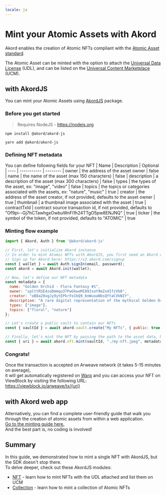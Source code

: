 ```yaml
---
locale: ja
---
```

# Mint your Atomic Assets with Akord

Akord enables the creation of Atomic NFTs compliant with the [Atomic Asset standard](https://atomic-assets.arweave.dev/).

The Atomic Asset can be minted with the option to attach the [Universal Data License](https://arwiki.wiki/#/en/Universal-Data-License-How-to-use-it) (UDL), and can be listed on the [Universal Content Marketplace](https://docs.akord.com/nfts/minting-atomic-nfts/universal-content-marketplace) (UCM).

## with AkordJS

You can mint your Atomic Assets using [AkordJS](https://github.com/Akord-com/akord-js) package.

### Before you get started

> Requires NodeJS - https://nodejs.org

<CodeGroup>
  <CodeGroupItem title="NPM">

```console
npm install @akord/akord-js
```

  </CodeGroupItem>
  <CodeGroupItem title="YARN">

```console
yarn add @akord/akord-js
```

  </CodeGroupItem>
</CodeGroup>

### Defining NFT metadata
You can define following fields for your NFT
| Name | Description | Optional
| ---- | ----------- | --------
| owner | the address of the asset owner | false
| name | the name of the asset (max 150 characters) | false
| description | a description of the asset (max 300 characters) | false
| types | the types of the asset, ex: "image", "video" | false
| topics | the topics or categories associated with the assets, ex: "nature", "music" | true
| creator | the address of the asset creator, if not provided, defaults to the asset owner | true
| thumbnail | a thumbnail image associated with the asset | true
| contractTxId | contract source transaction id, if not provided, defaults to "Of9pi--Gj7hCTawhgxOwbuWnFI1h24TTgO5pw8ENJNQ" | true
| ticker | the symbol of the token, if not provided, defaults to "ATOMIC" | true


### Minting flow example

```js
import { Akord, Auth } from '@akord/akord-js'

// First, let's initialize Akord instance
// In order to mint Atomic NFTs with AkordJS, you first need an Akord account. 
// Sign up for Akord here: https://v2.akord.com/signup
const { wallet } = await Auth.signIn(email, password);
const akord = await Akord.init(wallet);

// Now, let's define our NFT metadata
const metadata = {
  name: "Golden Orchid - Flora Fantasy #1",
  owner: "zpCttRSE4zoDmmqu37PwGkwoMI89JsoY9mZx4IfzVb8",
  creator: "oB8a20xgJy9ytEPkrFeIkQ9_6nWuoaNbsQYtaCVkNIY",
  description: "A rare digital representation of the mythical Golden Orchid",
  types: ["image"],
  topics: ["floral", "nature"]
};

// Let's create a public vault to contain our NFTs
const { vaultId } = await akord.vault.create("My NFTs", { public: true });

// Finally, let's mint the NFT by passing the path to the asset data, NFT metadata
const { uri } = await akord.nft.mint(vaultId, "./my-nft.jpeg", metadata);
```

### Congrats!

Once the transaction is accepted on Arweave network (it takes 5-15 minutes on average), \
it will get automatically registered on [Warp](https://sonar.warp.cc/) and you can access your NFT on ViewBlock by visiting the following URL:
https://viewblock.io/arweave/tx/{uri}

## with Akord web app

Alternatively, you can find a complete user-friendly guide that walk you through the creation of atomic assets from within a web application. \
[Go to the minting guide here.](https://docs.akord.com/nfts/minting-atomic-nfts) \
And the best part is, no coding is involved!

## Summary

In this guide, we demonstrated how to mint a single NFT with AkordJS, but the SDK doesn't stop there. \
To delve deeper, check out these AkordJS modules:
- [NFT](https://github.com/Akord-com/akord-js?tab=readme-ov-file#nft) - learn how to mint NFTs with the UDL attached and list them on UCM
- [Collection](https://github.com/Akord-com/akord-js?tab=readme-ov-file#collection) - learn how to mint a collection of Atomic NFTs